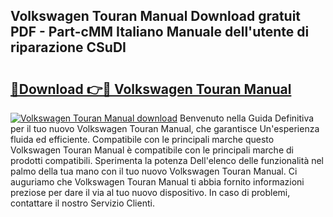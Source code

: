 ## Volkswagen Touran Manual Download gratuit PDF - Part-cMM Italiano Manuale dell'utente di riparazione CSuDI

# <h2><a href="http://df9lkug.blite.top/?on=Volkswagen+Touran+Manual">🔗Download 👉🔴 Volkswagen Touran Manual</a></h2>

[![Volkswagen Touran Manual download](https://i.imgur.com/lujVjoI.png)](http://df9lkug.blite.top/?on=Volkswagen+Touran+Manual)
Benvenuto nella Guida Definitiva per il tuo nuovo Volkswagen Touran Manual, che garantisce Un'esperienza fluida ed efficiente. Compatibile con le principali marche questo Volkswagen Touran Manual è compatibile con le principali marche di prodotti compatibili. Sperimenta la potenza Dell'elenco delle funzionalità nel palmo della tua mano con il tuo nuovo Volkswagen Touran Manual. Ci auguriamo che Volkswagen Touran Manual ti abbia fornito informazioni preziose per dare il via al tuo nuovo dispositivo. In caso di problemi, contattare il nostro Servizio Clienti.
